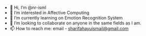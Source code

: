 - 👋 Hi, I’m @nr-isml
- 👀 I’m interested in Affective Computing
- 🌱 I’m currently learning on Emotion Recognition System
- 💞️ I’m looking to collaborate on anyone in the same fields as I am.
- 📫 How to reach me: email - sharifahayuismail@gmail.com

<!---
nr-isml/nr-isml is a ✨ special ✨ repository because its `README.md` (this file) appears on your GitHub profile.
You can click the Preview link to take a look at your changes.
--->

